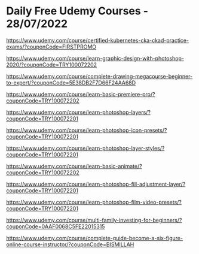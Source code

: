 # Daily Free Udemy Courses - 28/07/2022

https://www.udemy.com/course/certified-kubernetes-cka-ckad-practice-exams/?couponCode=FIRSTPROMO
https://www.udemy.com/course/learn-graphic-design-with-photoshop-2020/?couponCode=TRY100072202
https://www.udemy.com/course/complete-drawing-megacourse-beginner-to-expert/?couponCode=5E38DB2F7D66F24AA68D
https://www.udemy.com/course/learn-basic-premiere-pro/?couponCode=TRY100072202
https://www.udemy.com/course/learn-photoshop-layers/?couponCode=TRY100072201
https://www.udemy.com/course/learn-photoshop-icon-presets/?couponCode=TRY100072201
https://www.udemy.com/course/learn-photoshop-layer-styles/?couponCode=TRY100072201
https://www.udemy.com/course/learn-basic-animate/?couponCode=TRY100072202
https://www.udemy.com/course/learn-photoshop-fill-adjustment-layer/?couponCode=TRY100072201
https://www.udemy.com/course/learn-photoshop-film-video-presets/?couponCode=TRY100072201
https://www.udemy.com/course/multi-family-investing-for-beginners/?couponCode=0AAF0068C5FE22015315
https://www.udemy.com/course/complete-guide-become-a-six-figure-online-course-instructor/?couponCode=BISMILLAH
